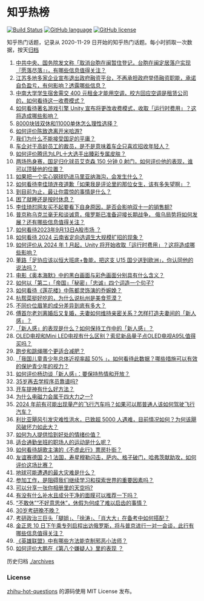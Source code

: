 # 知乎热榜
[![Build Status](https://github.com/ToWeLong/zhihu-hot-questions/workflows/CI/badge.svg)](https://github.com/ToWeLong/zhihu-hot-questions/actions)
[![GitHub language](https://img.shields.io/badge/language-golang-orange.svg)](https://golang.org/)
[![GitHub license](https://img.shields.io/github/license/ToWeLong/zhihu-hot-questions)](https://github.com/ToWeLong/zhihu-hot-questions/blob/main/LICENSE)

知乎热门话题，记录从 2020-11-29 日开始的知乎热门话题。每小时抓取一次数据，按天[归档](./archives)

<!-- BEGIN -->

1. [中共中央、国务院发文称「取消台胞在闽暂住登记，台胞在闽定居落户实现『愿落尽落』」，有哪些信息值得关注？](https://www.zhihu.com/question/621690916)
1. [江苏多地多家企业宣布退出政府融资平台，不再承担政府举债融资职能，承诺自负盈亏，有何影响？透露哪些信息？](https://www.zhihu.com/question/621704641)
1. [中南大学学生宿舍需交 400 元租金才能用空调，校方回应空调是租赁公司的，如何看待这一收费模式？](https://www.zhihu.com/question/621499400)
1. [如何看待著名游戏引擎 Unity 宣布将更改收费模式，收取「运行时费用」？这将造成哪些影响？](https://www.zhihu.com/question/621751381)
1. [8000块钱双休和11000单休怎么理性选择？](https://www.zhihu.com/question/621690282)
1. [如何评价陈致逸离开米哈游?](https://www.zhihu.com/question/621719711)
1. [我们为什么不能接受国足的平庸？](https://www.zhihu.com/question/621383064)
1. [车企对于高龄员工的裁员，是不是意味着车企只喜欢招收年轻人？](https://www.zhihu.com/question/619481358)
1. [如何评价腾讯为LPL十大选手出臻彩专属皮肤？](https://www.zhihu.com/question/621786605)
1. [两场热身赛，国足归化球员艾克森 150 分钟 0 射门，如何评价他的表现，谁可以顶替他的位置？](https://www.zhihu.com/question/621795917)
1. [如果把一个实心钢球扔进马里亚纳海沟，会发生什么？](https://www.zhihu.com/question/620525249)
1. [如何看待李佳琦连夜道歉「如果我是评论里的那位女生，该有多失望啊」？](https://www.zhihu.com/question/621475458)
1. [到目前为止，最让你震惊的事情是什么？](https://www.zhihu.com/question/275396328)
1. [困了就睡还是按时休息？](https://www.zhihu.com/question/29436985)
1. [李佳琦怼网友买不起要看下自身原因，是否会影响双十一的销售额?](https://www.zhihu.com/question/621486579)
1. [普京称乌克兰毫无和谈诚意，俄罗斯已准备迎接长期战争， 俄乌局势将如何发展？还有哪些信息值得关注？](https://www.zhihu.com/question/621798427)
1. [如何看待2023年9月13日A股市场 ？](https://www.zhihu.com/question/621795026)
1. [如何看待 2024 云南省定向选调生大规模扩招的现象？](https://www.zhihu.com/question/621403225)
1. [如何评价从 2024 年 1 月起，Unity 将开始收取「运行时费用」？这将造成哪些影响？](https://www.zhihu.com/question/621769529)
1. [董路「足协应该以恒大班底+鲁能，把这支 U15 国少送到欧洲」，你认同他的说法吗？](https://www.zhihu.com/question/621476484)
1. [电影《奥本海默》中的黑白画面与彩色画面分别具有什么含义？](https://www.zhihu.com/question/620928849)
1. [如何以「第二」「帝国」「秘密」「忠诚」四个词造一个句子?](https://www.zhihu.com/question/621650894)
1. [如何看待《莲花楼》中陈都灵饰演的乔婉娩？](https://www.zhihu.com/question/616310570)
1. [杭帮菜挺好吃的，为什么说杭州是美食荒漠？](https://www.zhihu.com/question/594616972)
1. [不同价位眉笔的成分差异到底有多大？](https://www.zhihu.com/question/621636268)
1. [傅首尔老刘离婚后又复婚，夫妻如何维持亲密关系？怎样打造夫妻间的「新人感」？](https://www.zhihu.com/question/621697974)
1. [「新人感」的表现是什么？如何保持工作中的「新人感」？](https://www.zhihu.com/question/620631189)
1. [OLED电视和Mini LED电视有什么区别？索尼新品量子点OLED电视A95L值得买吗？](https://www.zhihu.com/question/620794549)
1. [跑步和跳绳哪个更适合减肥？](https://www.zhihu.com/question/618250907)
1. [「我国儿童青少年总体近视率超 50% 」，如何看待此数据？哪些措施可以有效的保护青少年的视力？](https://www.zhihu.com/question/621618839)
1. [如何评价杨玏谈「新人感」：要保持热情和开放？](https://www.zhihu.com/question/620632731)
1. [35岁再去学程序员靠谱吗?](https://www.zhihu.com/question/617933773)
1. [开车提神有什么好方法？](https://www.zhihu.com/question/620155621)
1. [为什么电磁力会属于四大力之一?](https://www.zhihu.com/question/619534813)
1. [2024 年前有可能出现量产的飞行汽车吗？如果可以那普通人该如何驾驶飞行汽车？](https://www.zhihu.com/question/620642183)
1. [利比亚飓风引发灾难性洪水，已致超 5000 人遇难，目前情况如何？为何该飓风破坏力如此大？](https://www.zhihu.com/question/621626689)
1. [如何为人提供恰到好处的情绪价值？](https://www.zhihu.com/question/577187416)
1. [适合通勤坐班的职场人的运动是什么呢？](https://www.zhihu.com/question/618260291)
1. [如何看待胡歌主演的《不虚此行》票房扑街？](https://www.zhihu.com/question/621665220)
1. [友谊赛德国 2-1 法国，寿星穆勒闪击，萨内、格子破门，哈弗茨献助攻，如何评价这场比赛？](https://www.zhihu.com/question/621791332)
1. [地球可能遭遇的最大灾难是什么？](https://www.zhihu.com/question/66219192)
1. [参加工作，是阻碍我们继续学习和探索世界的重要因素吗？](https://www.zhihu.com/question/620468431)
1. [可以分享一张你相册里的天空吗?](https://www.zhihu.com/question/617103481)
1. [有没有什么补水且成分干净的面膜可以推荐一下吗？](https://www.zhihu.com/question/619887756)
1. [“不敢休”“不好意思休”，休假为何成了难以启齿的事情？](https://www.zhihu.com/question/621472963)
1. [30岁考研晚不晚？](https://www.zhihu.com/question/557604897)
1. [考研政治三巨头「腿姐」、「徐涛」、「肖大大」在备考中如何搭配？](https://www.zhihu.com/question/619843841)
1. [金正恩 10 日下午乘专列启程出访俄罗斯，将与普京进行一对一会谈，此行有哪些信息值得关注？](https://www.zhihu.com/question/621528026)
1. [《英雄联盟》中有哪些方法能克制邪恶小法师？](https://www.zhihu.com/question/620740412)
1. [如何评价大鹏在《第八个嫌疑人》里的表现 ？](https://www.zhihu.com/question/621075668)

<!-- END -->

历史归档 [./archives](./archives)


### License
[zhihu-hot-questions](https://github.com/towelong/zhihu-hot-questions) 的源码使用 MIT License 发布。